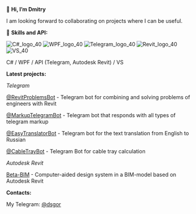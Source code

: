 👋 **Hi, I’m Dmitry**

I am looking forward to collaborating on projects where I can be useful.

🧰 **Skills and API:** 

![C#_logo_40](https://user-images.githubusercontent.com/109218841/190912166-a49086a1-58b7-4974-aa53-857b075c2723.png)  ![WPF_logo_40](https://user-images.githubusercontent.com/109218841/190912277-497a05cd-f3ae-4580-9490-4893ca35831a.png)  ![Telegram_logo_40](https://user-images.githubusercontent.com/109218841/190913031-8166ece7-f0b7-46c1-9f2e-efe1db68dd50.png)  ![Revit_logo_40](https://user-images.githubusercontent.com/109218841/190912692-2be9c1c0-eb59-4b9e-8f67-d25df57002da.png)
![VS_40](https://user-images.githubusercontent.com/109218841/191727800-fcd26cf6-61e1-4621-9798-42e17b59c77a.png)


C# / WPF / API (Telegram, Autodesk Revit) / VS



**Latest projects:**

*Telegram*

[@RevitProblemsBot](https://t.me/RevitProblemsBot) - Telegram bot for combining and solving problems of engineers with Revit

[@MarkupTelegramBot](https://t.me/MarkupTelegramBot) - Telegram bot that responds with all types of telegram markup

[@EasyTranslatorBot](https://t.me/EasyTranslatorBot) - Telegram bot for the text translation from English to Russian

[@CableTrayBot](https://t.me/CableTrayBot) - Telegram Bot for cable tray calculation

*Autodesk Revit*

[Beta-BIM](http://beta-bim.com/) - Computer-aided design system in a BIM-model based on Autodesk Revit

**Contacts:**


My Telegram: [@dsgor](https://t.me/dsgor)
<!---
dsgoryachev/dsgoryachev is a ✨ special ✨ repository because its `README.md` (this file) appears on your GitHub profile.
You can click the Preview link to take a look at your changes.

🧰 Languages and Tools:

![image](https://user-images.githubusercontent.com/109218841/190911514-ce01a4cb-5de4-49ef-9a78-8a8c9ba478e2.png)
![image](https://user-images.githubusercontent.com/109218841/190911802-c2ab7a6a-a547-45e0-8de7-acb5c208eb96.png)


<picture>
  <source media="(prefers-color-scheme: dark)" srcset="https://user-images.githubusercontent.com/25423296/163456776-7f95b81a-f1ed-45f7-b7ab-8fa810d529fa.png">
  <source media="(prefers-color-scheme: light)" srcset="https://user-images.githubusercontent.com/25423296/163456779-a8556205-d0a5-45e2-ac17-42d089e3c3f8.png">
  <img alt="Shows an illustrated sun in light color mode and a moon with stars in dark color mode." src="https://user-images.githubusercontent.com/25423296/163456779-a8556205-d0a5-45e2-ac17-42d089e3c3f8.png">
</picture>

--->

